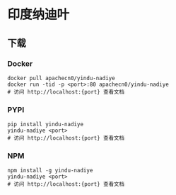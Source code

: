# 印度纳迪叶

## 下载

### Docker

```
docker pull apachecn0/yindu-nadiye
docker run -tid -p <port>:80 apachecn0/yindu-nadiye
# 访问 http://localhost:{port} 查看文档
```

### PYPI

```
pip install yindu-nadiye
yindu-nadiye <port>
# 访问 http://localhost:{port} 查看文档
```

### NPM

```
npm install -g yindu-nadiye
yindu-nadiye <port>
# 访问 http://localhost:{port} 查看文档
```